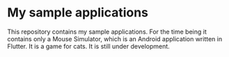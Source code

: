# My sample applications
This repository contains my sample applications.
For the time being it contains only a Mouse Simulator, which is an Android application written in Flutter. It is a game for cats. It is still under development. 
